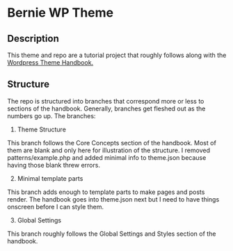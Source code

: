 # Bernie WP Theme

## Description

This theme and repo are a tutorial project that roughly follows along with the [Wordpress Theme Handbook.](https://developer.wordpress.org/themes/)

## Structure

The repo is structured into branches that correspond more or less to sections of the handbook. Generally, branches get fleshed out as the numbers go up. The branches:

  1. Theme Structure
   
   This branch follows the Core Concepts section of the handbook. Most of them are blank and only here for illustration of the structure. I removed patterns/example.php and added minimal info to theme.json because having those blank threw errors.

   2. Minimal template parts

  This branch adds enough to template parts to make pages and posts render. The handbook goes into theme.json next but I need to have things onscreen before I can style them.

  3. Global Settings

  This branch roughly follows the Global Settings and Styles section of the handbook.